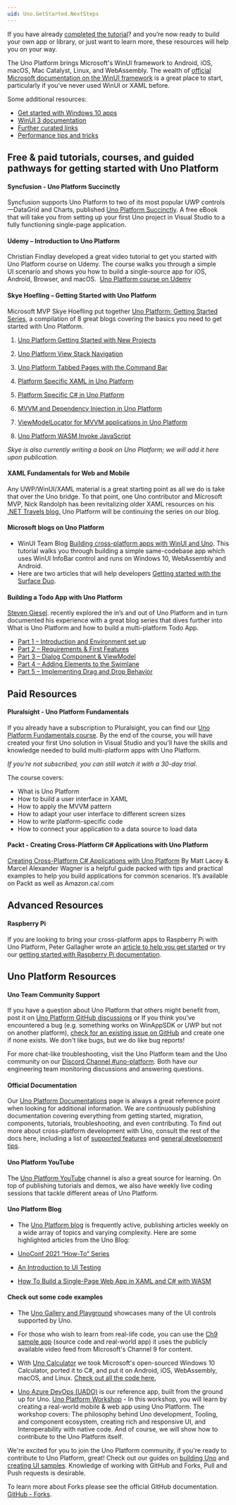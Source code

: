 ```yaml
---
uid: Uno.GetStarted.NextSteps
---
```


If you have already [completed the tutorial](getting-started-tutorial-1.md)? and you’re now ready to build your own app or library, or just want to learn more, these resources will help you on your way.

The Uno Platform brings Microsoft's WinUI framework to Android, iOS, macOS, Mac Catalyst, Linux, and WebAssembly. The wealth of [official Microsoft documentation on the WinUI framework](https://docs.microsoft.com/en-us/windows/apps/winui/winui3/) is a great place to start, particularly if you've never used WinUI or XAML before.

Some additional resources:

- [Get started with Windows 10 apps](https://docs.microsoft.com/en-us/windows/uwp/get-started/)
- [WinUI 3 documentation](https://docs.microsoft.com/en-us/windows/apps/winui/winui3/)
- [Further curated links](winui-doc-links-development.md)
- [Performance tips and tricks](Uno-UI-Performance.md)

## Free & paid tutorials, courses, and guided pathways for getting started with Uno Platform

#### Syncfusion - Uno Platform Succinctly

Syncfusion supports Uno Platform to two of its most popular UWP controls —DataGrid and Charts, published [Uno Platform Succinctly]( https://www.syncfusion.com/succinctly-free-ebooks/uno-platform-succinctly). A free eBook that will take you from setting up your first Uno project in Visual Studio to a fully functioning single-page application.

#### Udemy – Introduction to Uno Platform

Christian Findlay developed a great video tutorial to get you started with Uno Platform course on Udemy. The course walks you through a simple UI scenario and shows you how to build a single-source app for iOS, Android, Browser, and macOS.  [Uno Platform course on Udemy]( https://www.udemy.com/course/introduction-to-uno-platform/?referralCode=C9FE308096EADFB5B661)

#### Skye Hoefling – Getting Started with Uno Platform

Microsoft MVP Skye Hoefling put together [Uno Platform: Getting Started Series](https://www.andrewhoefling.com/Blog/Post/uno-platform-getting-started-series), a compilation of 8 great blogs covering the basics you need to get started with Uno Platform.

   1. [Uno Platform Getting Started with New Projects](https://www.andrewhoefling.com/Blog/Post/uno-platform-getting-started-with-new-projects)

   2. [Uno Platform View Stack Navigation](https://www.andrewhoefling.com/Blog/Post/uno-platform-view-stack-navigation-uwp-android-ios-wasm)

   3. [Uno Platform Tabbed Pages with the Command Bar](https://www.andrewhoefling.com/Blog/Post/uno-platform-tabbed-pages-with-the-command-bar-uwp-ios-android-wasm)

   4. [Platform Specific XAML in Uno Platform](https://www.andrewhoefling.com/Blog/Post/platform-specific-xaml-in-uno-platform-ios-android-wasm-uwp)

   5. [Platform Specific C# in Uno Platform]( https://www.andrewhoefling.com/Blog/Post/platform-specific-c-sharp-in-uno-platform-ios-android-wasm-uwp)

   6. [MVVM and Dependency Injection in Uno Platform]( https://www.andrewhoefling.com/Blog/Post/mvvm-and-dependency-injection-in-uno-platform-ios-android-wasm-uwp)

   7. [ViewModelLocator for MVVM applications in Uno Platform]( https://www.andrewhoefling.com/Blog/Post/view-model-locator-for-mvvm-applications-in-uno-platform)

   8. [Uno Platform WASM Invoke JavaScript]( https://www.andrewhoefling.com/Blog/Post/uno-platform-wasm-invoke-javascript)

_Skye is also currently writing a book on Uno Platform; we will add it here upon publication._

#### XAML Fundamentals for Web and Mobile

Any UWP/WinUI/XAML material is a great starting point as all we do is take that over the Uno bridge. To that point, one Uno contributor and Microsoft MVP, Nick Randolph has been revitalizing older XAML resources on his [.NET Travels blog.](https://nicksnettravels.builttoroam.com/xaml-basics/) Uno Platform will be continuing the series on our blog.

#### Microsoft blogs on Uno Platform

- WinUI Team Blog [Building cross-platform apps with WinUI and Uno]( https://blogs.windows.com/windowsdeveloper/2021/03/11/build-cross-platform-applications-with-winui-and-uno-platform/). This tutorial walks you through building a simple same-codebase app which uses WinUI InfoBar control and runs on Windows 10, WebAssembly and Android.
- Here are two articles that will help developers [Getting started with the Surface Duo]( https://devblogs.microsoft.com/surface-duo/tag/uno-platform/).

#### Building a Todo App with Uno Platform

[Steven Giesel](https://github.com/linkdotnet). recently explored the in’s and out of Uno Platform and in turn documented his experience with a great blog series that dives further into What is Uno Platform and how to build a multi-platform Todo App.

- [Part 1 –  Introduction and Environment set up](https://steven-giesel.com/blogPost/b2234ada-0978-4c7b-841e-ca6a255247b0)
- [Part 2 – Requirements & First Features]( https://steven-giesel.com/blogPost/85814db0-3495-492c-8ce1-5c83d708590b)
- [Part 3 – Dialog Component & ViewModel]( https://steven-giesel.com/blogPost/a3179d55-d5be-48ba-b570-ee7d494a8b21)
- [Part 4 – Adding Elements to the Swimlane]( https://steven-giesel.com/blogPost/2d96d970-ef11-48f4-a102-9339fc362a75)
- [Part 5 – Implementing Drag and Drop Behavior]( https://steven-giesel.com/blogPost/2c025ac6-d67f-45ec-a616-009e0285c999)

## Paid Resources

#### Pluralsight - Uno Platform Fundamentals

If you already have a subscription to Pluralsight, you can find our [Uno Platform Fundamentals course](https://www.pluralsight.com/courses/uno-platform-fundamentals). By the end of the course, you will have created your first Uno solution in Visual Studio and you’ll have the skills and knowledge needed to build multi-platform apps with Uno Platform.

_If you’re not subscribed, you can still watch it with a 30-day trial._

The course covers:

- What is Uno Platform
- How to build a user interface in XAML
- How to apply the MVVM pattern
- How to adapt your user interface to different screen sizes
- How to write platform-specific code
- How to connect your application to a data source to load data

#### Packt - Creating Cross-Platform C# Applications with Uno Platform

[Creating Cross-Platform C# Applications with Uno Platform]( https://www.packtpub.com/product/creating-cross-platform-c-applications-with-uno-platform/9781801078498) By Matt Lacey & Marcel Alexander Wagner is a helpful guide packed with tips and practical examples to help you build applications for common scenarios. It’s available on Packt as well as Amazon.ca/.com

## Advanced Resources

#### Raspberry Pi

If you are looking to bring your cross-platform apps to Raspberry Pi with Uno Platform, Peter Gallagher wrote an [article to help you get started]( https://www.petecodes.co.uk/developing-uwp-apps-for-the-raspberry-pi-with-uno-platform/) or try our [getting started with Raspberry Pi documentation]( https://platform.uno/docs/articles/guides/raspberry-pi/raspberry-pi-intro.html).

## Uno Platform Resources

#### Uno Team Community Support

If you have a question about Uno Platform that others might benefit from, post it on [Uno Platform GitHub discussions](https://github.com/unoplatform/uno/discussions) or If you think you've encountered a bug (e.g. something works on WinAppSDK or UWP but not on another platform), [check for an existing issue on GitHub]( https://github.com/unoplatform/uno/issues) and create one if none exists. We don't like bugs, but we do like bug reports!

For more chat-like troubleshooting, visit the Uno Platform team and the Uno community on our [Discord Channel #uno-platform]( https://discord.gg/eBHZSKG). Both have our engineering team monitoring discussions and answering questions.

#### Official Documentation

Our [Uno Platform Documentations](https://platform.uno/docs/articles/intro.html) page is always a great reference point when looking for additional information. We are continuously publishing documentation covering everything from getting started, migration, components, tutorials, troubleshooting, and even contributing. To find out more about cross-platform development with Uno, consult the rest of the docs here, including a list of [supported features](https://github.com/unoplatform/uno/blob/master/doc/articles/supported-features.md) and [general development tips](https://github.com/unoplatform/uno/blob/master/doc/articles/using-uno-ui.md).

#### Uno Platform YouTube

The [Uno Platform YouTube](https://www.youtube.com/c/UnoPlatform) channel is also a great source for learning. On top of publishing tutorials and demos, we also have weekly live coding sessions that tackle different areas of Uno Platform.

#### Uno Platform Blog

- The [Uno Platform blog](http://platform.uno/blog) is frequently active, publishing articles weekly on a wide array of topics and varying complexity.
Here are some highlighted articles from the Uno Blog:

- [UnoConf 2021 “How-To” Series](https://platform.uno/blog/unoconf-2021-summary-and-recordings/)

- [An Introduction to UI Testing](https://platform.uno/blog/an-introduction-to-unit-testing-for-uno-platform-applications/)

- [How To Build a Single-Page Web App in XAML and C# with WASM]( https://platform.uno/blog/how-to-build-a-single-page-web-app-in-xaml-and-c-with-webassembly-using-uno-platform/)

#### Check out some code examples

- The [Uno Gallery and Playground](https://github.com/unoplatform/uno.Playground) showcases many of the UI controls supported by Uno.
- For those who wish to learn from real-life code, you can use the [Ch9 sample app]( https://github.com/unoplatform/Uno.Ch9) (source code and real-world app) it uses the publicly available video feed from Microsoft's Channel 9 for content.

- With [Uno Calculator](https://calculator.platform.uno/) we took Microsoft's open-sourced Windows 10 Calculator, ported it to C#, and put it on Android, iOS, WebAssembly, macOS, and Linux. [Check out all the code here.](https://github.com/unoplatform/calculator)

- [Uno Azure DevOps (UADO)](https://github.com/unoplatform/uado) is our reference app, built from the ground up for Uno. [Uno Platform Workshop]( https://github.com/unoplatform/workshops) - In this workshop, you will learn by creating a real-world mobile & web app using Uno Platform. The workshop covers: The philosophy behind Uno development, Tooling, and component ecosystem, creating rich and responsive UI, and Interoperability with native code. And of course, we will show how to contribute to the Uno Platform itself.

We're excited for you to join the Uno Platform community, if you're ready to contribute to Uno Platform, great! Check out our guides on [building Uno]( https://github.com/unoplatform/uno/blob/master/doc/articles/uno-development/debugging-uno-ui.md) and [creating UI samples]( https://github.com/unoplatform/uno/blob/master/doc/articles/uno-development/working-with-the-samples-apps.md). Knowledge of working with GitHub and Forks, Pull and Push requests is desirable.

To learn more about Forks please see the official GitHub documentation. [GitHub - Forks]( https://help.github.com/en/github/collaborating-with-issues-and-pull-requests/working-with-forks).
